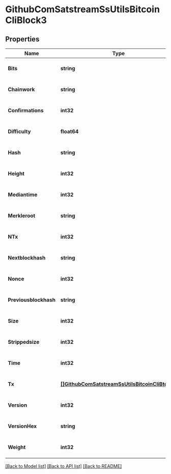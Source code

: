 # GithubComSatstreamSsUtilsBitcoinCliBlock3

## Properties
Name | Type | Description | Notes
------------ | ------------- | ------------- | -------------
**Bits** | **string** |  | [optional] [default to null]
**Chainwork** | **string** |  | [optional] [default to null]
**Confirmations** | **int32** |  | [optional] [default to null]
**Difficulty** | **float64** |  | [optional] [default to null]
**Hash** | **string** |  | [optional] [default to null]
**Height** | **int32** |  | [optional] [default to null]
**Mediantime** | **int32** |  | [optional] [default to null]
**Merkleroot** | **string** |  | [optional] [default to null]
**NTx** | **int32** |  | [optional] [default to null]
**Nextblockhash** | **string** |  | [optional] [default to null]
**Nonce** | **int32** |  | [optional] [default to null]
**Previousblockhash** | **string** |  | [optional] [default to null]
**Size** | **int32** |  | [optional] [default to null]
**Strippedsize** | **int32** |  | [optional] [default to null]
**Time** | **int32** |  | [optional] [default to null]
**Tx** | [**[]GithubComSatstreamSsUtilsBitcoinCliBtcTx3**](github_com_satstream_ss-utils_bitcoin-cli.BtcTx3.md) | List of fully detailed transactions | [optional] [default to null]
**Version** | **int32** |  | [optional] [default to null]
**VersionHex** | **string** |  | [optional] [default to null]
**Weight** | **int32** |  | [optional] [default to null]

[[Back to Model list]](../README.md#documentation-for-models) [[Back to API list]](../README.md#documentation-for-api-endpoints) [[Back to README]](../README.md)


